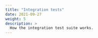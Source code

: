 ```yaml
---
title: "Integration tests"
date: 2021-09-27
weight: 5
description: >
  How the integration test suite works.
---
```

